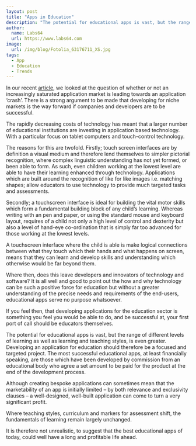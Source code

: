 ```yaml
---
layout: post
title: "Apps in Education"
description: "The potential for educational apps is vast, but the range of different levels of learning as well as learning and teaching styles, is even greater"
author:
  name: Labs64
  url: https://www.labs64.com
image:
  url: /img/blog/Fotolia_63176711_XS.jpg
tags:
  - App
  - Education
  - Trends
---
```


In our recent [article](/blog/2014/05/19/is-there-an-application-crash-looming/), we looked at the question of whether or not an increasingly saturated application market is leading towards an application &#8216;crash&#8217;. There is a strong argument to be made that developing for niche markets is the way forward if companies and developers are to be successful.

The rapidly decreasing costs of technology has meant that a larger number of educational institutions are investing in application based technology. With a particular focus on tablet computers and touch-control technology.

The reasons for this are twofold. Firstly; touch screen interfaces are by definition a visual medium and therefore lend themselves to simpler pictorial recognition, where complex linguistic understanding has not yet formed, or been able to form. As such, even children working at the lowest level are able to have their learning enhanced through technology. Applications which are built around the recognition of like for like images i.e. matching shapes; allow educators to use technology to provide much targeted tasks and assessments.

Secondly; a touchscreen interface is ideal for building the vital motor skills which form a fundamental building block of any child&#8217;s learning. Whereas writing with an pen and paper, or using the standard mouse and keyboard layout, requires of a child not only a high level of control and dexterity but also a level of hand-eye co-ordination that is simply far too advanced for those working at the lowest levels.

A touchscreen interface where the child is able is make logical connections between what they touch which their hands and what happens on screen, means that they can learn and develop skills and understanding which otherwise would be far beyond them.

Where then, does this leave developers and innovators of technology and software? It is all well and good to point out the how and why technology can be such a positive force for education but without a greater understanding of the precise needs and requirements of the end-users, educational apps serve no purpose whatsoever.

If you feel then, that developing applications for the education sector is something you feel you would be able to do, and be successful at, your first port of call should be educators themselves.

The potential for educational apps is vast, but the range of different levels of learning as well as learning and teaching styles, is even greater. Developing an application for education should therefore be a focused and targeted project. The most successful educational apps, at least financially speaking, are those which have been developed by commission from an educational body who agree a set amount to be paid for the product at the end of the development process.

Although creating bespoke applications can sometimes mean that the marketability of an app is initially limited &#8211; by both relevance and exclusivity clauses &#8211; a well-designed, well-built application can come to turn a very significant profit.

Where teaching styles, curriculum and markers for assessment shift, the fundamentals of learning remain largely unchanged.

It is therefore not unrealistic, to suggest that the best educational apps of today, could well have a long and profitable life ahead.

